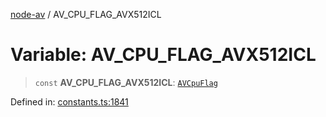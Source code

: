 [node-av](../globals.md) / AV\_CPU\_FLAG\_AVX512ICL

# Variable: AV\_CPU\_FLAG\_AVX512ICL

> `const` **AV\_CPU\_FLAG\_AVX512ICL**: [`AVCpuFlag`](../type-aliases/AVCpuFlag.md)

Defined in: [constants.ts:1841](https://github.com/seydx/av/blob/f8631fc881b394300b1479f511d55cf1c370a87f/src/constants/constants.ts#L1841)
